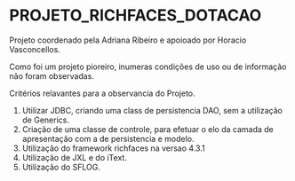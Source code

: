 PROJETO_RICHFACES_DOTACAO
=========================



Projeto coordenado pela Adriana Ribeiro e apoioado por Horacio Vasconcellos.

Como foi um projeto pioreiro, inumeras condições de uso ou de informação não foram observadas.

Critérios relavantes para a observancia do Projeto.

1) Utilizar JDBC, criando uma class de persistencia DAO, sem a utilização de Generics.
2) Criação de uma classe de controle, para efetuar o elo da camada de apresentação com a de persistencia e modelo.
3) Utilização do framework richfaces na versao 4.3.1
4) Utilização de JXL e do iText.
5) Utilização do SFLOG.


